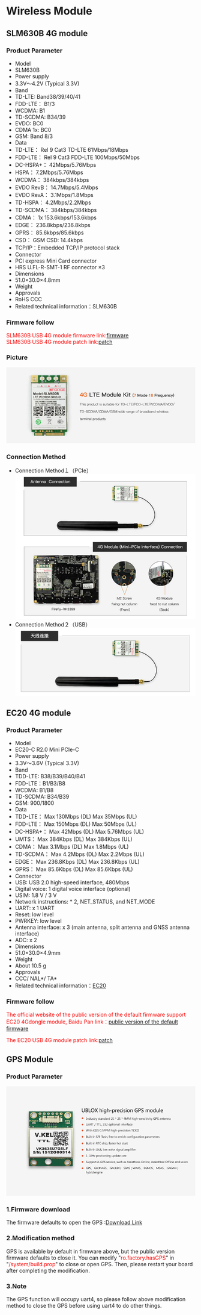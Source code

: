 # Wireless Module
## SLM630B 4G module
### Product Parameter
* Model
* SLM630B
* Power supply
* 3.3V～4.2V (Typical 3.3V)
* Band
* TD-LTE: Band38/39/40/41
* FDD-LTE： B1/3
* WCDMA: B1
* TD-SCDMA: B34/39
* EVDO: BC0
* CDMA 1x: BC0
* GSM: Band 8/3
* Data
* TD-LTE： Rel 9 Cat3 TD-LTE 61Mbps/18Mbps
* FDD-LTE： Rel 9 Cat3 FDD-LTE 100Mbps/50Mbps
* DC-HSPA+： 42Mbps/5.76Mbps
* HSPA： 7.2Mbps/5.76Mbps
* WCDMA： 384kbps/384kbps
* EVDO RevB： 14.7Mbps/5.4Mbps
* EVDO RevA： 3.1Mbps/1.8Mbps
* TD-HSPA： 4.2Mbps/2.2Mbps
* TD-SCDMA： 384kbps/384kbps
* CDMA： 1x 153.6kbps/153.6kbps
* EDGE： 236.8kbps/236.8kbps
* GPRS： 85.6kbps/85.6kbps
* CSD： GSM CSD: 14.4kbps
* TCP/IP：Embedded TCP/IP protocol stack
* Connector
* PCI express Mini Card connector
* HRS U.FL-R-SMT-1 RF connector ×3
* Dimensions
* 51.0×30.0×4.8mm
* Weight
* Approvals
* RoHS  CCC
* Related technical information：SLM630B

### Firmware follow
<font color=#ff0000>SLM630B USB 4G module firmware link:</font>[firmware](https://drive.google.com/drive/folders/0B7HO8lbGgAqAWEZYVDZuNjBrU00)  
<font color=#ff0000>SLM630B USB 4G module patch link:</font>[patch](https://drive.google.com/drive/folders/0B7HO8lbGgAqAWEZYVDZuNjBrU00)
### Picture
![](img/wireless_en.jpg)
### Connection Method
* Connection Method１（PCIe）
![](img/4G_connetion_en.jpg)
* Connection Method２（USB）
![](img/wireless_connetion_antenna.png)
## EC20 4G module
### Product Parameter
* Model
* EC20-C R2.0 Mini PCIe-C
* Power supply
* 3.3V～3.6V (Typical 3.3V)
* Band
* TDD-LTE: B38/B39/B40/B41
* FDD-LTE：B1/B3/B8
* WCDMA: B1/B8
* TD-SCDMA: B34/B39
* GSM: 900/1800
* Data
* TDD-LTE： Max 130Mbps (DL) Max 35Mbps (UL)
* FDD-LTE： Max 150Mbps (DL) Max 50Mbps (UL)
* DC-HSPA+： Max 42Mbps (DL) Max 5.76Mbps (UL)
* UMTS： Max 384Kbps (DL) Max 384Kbps (UL)
* CDMA： Max 3.1Mbps (DL) Max 1.8Mbps (UL)
* TD-SCDMA： Max 4.2Mbps (DL) Max 2.2Mbps (UL)
* EDGE： Max 236.8Kbps (DL) Max 236.8Kbps (UL)
* GPRS： Max 85.6Kbps (DL) Max 85.6Kbps (UL)
* Connector
* USB: USB 2.0 high-speed interface, 480Mbps
* Digital voice: 1 digital voice interface (optional)
* USIM: 1.8 V / 3 V
* Network instructions: * 2, NET_STATUS, and NET_MODE
* UART: x 1 UART
* Reset: low level
* PWRKEY: low level
* Antenna interface: x 3 (main antenna, split antenna and GNSS antenna interface)
* ADC: x 2
* Dimensions
* 51.0×30.0×4.9mm
* Weight
* About 10.5 g
* Approvals
* CCC/ NAL*/ TA*
* Related technical information：[EC20](http://0.1.225.78/)

### Firmware follow
<font color=#ff0000>The official website of the public version of the default firmware support EC20 4Gdongle module, Baidu Pan link：</font>[public version of the default firmware](http://www.t-firefly.com/share/index/listpath/id/ab0b19d49d35105ec574a2caf307103e.html)  

<font color=#ff0000>The EC20 USB 4G module patch link:</font>[patch](https://drive.google.com/drive/folders/0B7HO8lbGgAqAWEZYVDZuNjBrU00)
## GPS Module
### Product Parameter
![](img/GPS_parameter_en.jpg)
### 1.Firmware download
The firmware defaults to open the GPS :[Download Link]()
 
### 2.Modification method
GPS is available by default in firmware above, but the public version firmware defaults to close it. You can modify "<font color=#ff0000>ro.factory.hasGPS</font>" in "<font color=#ff0000>/system/build.prop</font>" to close or open GPS. Then, please restart your board after completing the modification. 
### 3.Note
The GPS function will occupy uart4, so please follow above modification method to close the GPS before using uart4 to do other things.
